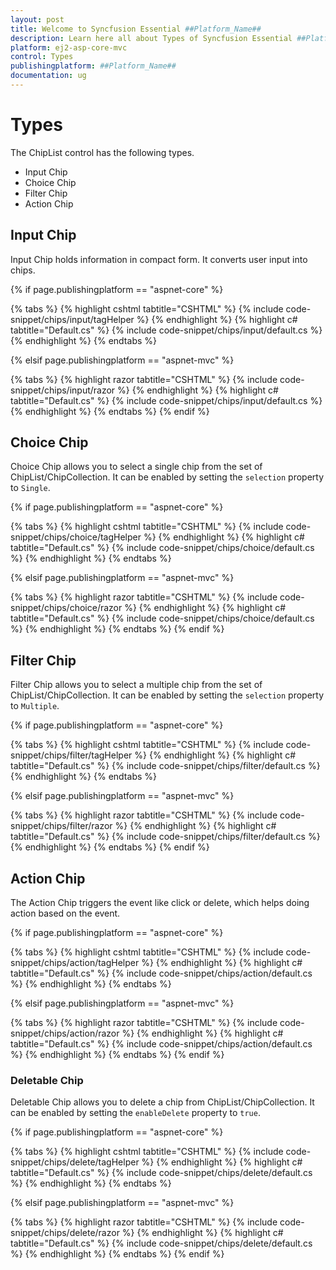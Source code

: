 ```yaml
---
layout: post
title: Welcome to Syncfusion Essential ##Platform_Name##
description: Learn here all about Types of Syncfusion Essential ##Platform_Name## widgets based on HTML5 and jQuery.
platform: ej2-asp-core-mvc
control: Types
publishingplatform: ##Platform_Name##
documentation: ug
---
```


# Types

The ChipList control has the following types.

* Input Chip
* Choice Chip
* Filter Chip
* Action Chip

## Input Chip

Input Chip holds information in compact form. It converts user input into chips.

{% if page.publishingplatform == "aspnet-core" %}

{% tabs %}
{% highlight cshtml tabtitle="CSHTML" %}
{% include code-snippet/chips/input/tagHelper %}
{% endhighlight %}
{% highlight c# tabtitle="Default.cs" %}
{% include code-snippet/chips/input/default.cs %}
{% endhighlight %}
{% endtabs %}

{% elsif page.publishingplatform == "aspnet-mvc" %}

{% tabs %}
{% highlight razor tabtitle="CSHTML" %}
{% include code-snippet/chips/input/razor %}
{% endhighlight %}
{% highlight c# tabtitle="Default.cs" %}
{% include code-snippet/chips/input/default.cs %}
{% endhighlight %}
{% endtabs %}
{% endif %}



## Choice Chip

Choice Chip allows you to select a single chip from the set of ChipList/ChipCollection. It can be enabled by setting the `selection` property to `Single`.

{% if page.publishingplatform == "aspnet-core" %}

{% tabs %}
{% highlight cshtml tabtitle="CSHTML" %}
{% include code-snippet/chips/choice/tagHelper %}
{% endhighlight %}
{% highlight c# tabtitle="Default.cs" %}
{% include code-snippet/chips/choice/default.cs %}
{% endhighlight %}
{% endtabs %}

{% elsif page.publishingplatform == "aspnet-mvc" %}

{% tabs %}
{% highlight razor tabtitle="CSHTML" %}
{% include code-snippet/chips/choice/razor %}
{% endhighlight %}
{% highlight c# tabtitle="Default.cs" %}
{% include code-snippet/chips/choice/default.cs %}
{% endhighlight %}
{% endtabs %}
{% endif %}



## Filter Chip

Filter Chip allows you to select a multiple chip from the set of ChipList/ChipCollection. It can be enabled by setting the `selection` property to `Multiple`.

{% if page.publishingplatform == "aspnet-core" %}

{% tabs %}
{% highlight cshtml tabtitle="CSHTML" %}
{% include code-snippet/chips/filter/tagHelper %}
{% endhighlight %}
{% highlight c# tabtitle="Default.cs" %}
{% include code-snippet/chips/filter/default.cs %}
{% endhighlight %}
{% endtabs %}

{% elsif page.publishingplatform == "aspnet-mvc" %}

{% tabs %}
{% highlight razor tabtitle="CSHTML" %}
{% include code-snippet/chips/filter/razor %}
{% endhighlight %}
{% highlight c# tabtitle="Default.cs" %}
{% include code-snippet/chips/filter/default.cs %}
{% endhighlight %}
{% endtabs %}
{% endif %}



## Action Chip

The Action Chip triggers the event like click or delete, which helps doing action based on the event.

{% if page.publishingplatform == "aspnet-core" %}

{% tabs %}
{% highlight cshtml tabtitle="CSHTML" %}
{% include code-snippet/chips/action/tagHelper %}
{% endhighlight %}
{% highlight c# tabtitle="Default.cs" %}
{% include code-snippet/chips/action/default.cs %}
{% endhighlight %}
{% endtabs %}

{% elsif page.publishingplatform == "aspnet-mvc" %}

{% tabs %}
{% highlight razor tabtitle="CSHTML" %}
{% include code-snippet/chips/action/razor %}
{% endhighlight %}
{% highlight c# tabtitle="Default.cs" %}
{% include code-snippet/chips/action/default.cs %}
{% endhighlight %}
{% endtabs %}
{% endif %}



### Deletable Chip

Deletable Chip allows you to delete a chip from ChipList/ChipCollection. It can be enabled by setting the `enableDelete` property to `true`.

{% if page.publishingplatform == "aspnet-core" %}

{% tabs %}
{% highlight cshtml tabtitle="CSHTML" %}
{% include code-snippet/chips/delete/tagHelper %}
{% endhighlight %}
{% highlight c# tabtitle="Default.cs" %}
{% include code-snippet/chips/delete/default.cs %}
{% endhighlight %}
{% endtabs %}

{% elsif page.publishingplatform == "aspnet-mvc" %}

{% tabs %}
{% highlight razor tabtitle="CSHTML" %}
{% include code-snippet/chips/delete/razor %}
{% endhighlight %}
{% highlight c# tabtitle="Default.cs" %}
{% include code-snippet/chips/delete/default.cs %}
{% endhighlight %}
{% endtabs %}
{% endif %}

